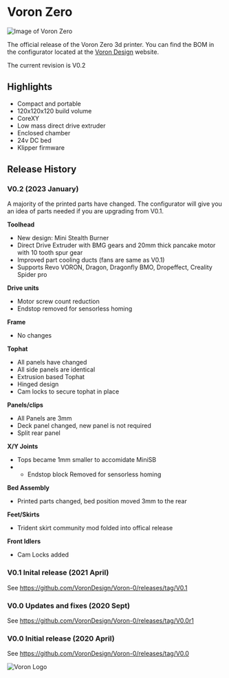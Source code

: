# Voron Zero

![Image of Voron Zero](http://vorondesign.com/images/voron0.2_bg.jpg)

The official release of the Voron Zero 3d printer. You can find the BOM in the configurator located at the [Voron Design]( http://vorondesign.com/voron0) website.

The current revision is V0.2

## Highlights
- Compact and portable
- 120x120x120 build volume
- CoreXY
- Low mass direct drive extruder
- Enclosed chamber
- 24v DC bed 
- Klipper firmware

## Release History
### V0.2 (2023 January)

A majority of the printed parts have changed. The configurator will give you an idea of parts needed if you are upgrading from V0.1.

**Toolhead**
- New design: Mini Stealth Burner
- Direct Drive Extruder with BMG gears and 20mm thick pancake motor with 10 tooth spur gear
- Improved part cooling ducts (fans are same as V0.1)
- Supports Revo VORON, Dragon, Dragonfly BMO, Dropeffect, Creality Spider pro

**Drive units**
- Motor screw count reduction
- Endstop removed for sensorless homing

**Frame**
- No changes

**Tophat**
- All panels have changed
- All side panels are identical 
- Extrusion based Tophat
- Hinged design
- Cam locks to secure tophat in place

**Panels/clips**
- All Panels are 3mm
- Deck panel changed, new panel is not required
- Split rear panel

**X/Y Joints**
- Tops became 1mm smaller to accomidate MiniSB
- - Endstop block Removed for sensorless homing

**Bed Assembly**
- Printed parts changed, bed position moved 3mm to the rear

**Feet/Skirts**
- Trident skirt community mod folded into offical release

**Front Idlers**
- Cam Locks added


### V0.1 Inital release (2021 April)
See https://github.com/VoronDesign/Voron-0/releases/tag/V0.1

### V0.0 Updates and fixes (2020 Sept)
See https://github.com/VoronDesign/Voron-0/releases/tag/V0.0r1

### V0.0 Initial release (2020 April)
See https://github.com/VoronDesign/Voron-0/releases/tag/V0.0

![Voron Logo](http://vorondesign.com/images/voron_design_logo.png)
